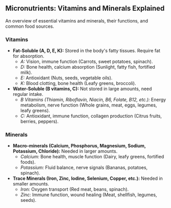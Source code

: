 ## Micronutrients: Vitamins and Minerals Explained

An overview of essential vitamins and minerals, their functions, and common food sources.

### Vitamins
*   **Fat-Soluble (A, D, E, K):** Stored in the body's fatty tissues. Require fat for absorption.
    *   *A:* Vision, immune function (Carrots, sweet potatoes, spinach).
    *   *D:* Bone health, calcium absorption (Sunlight, fatty fish, fortified milk).
    *   *E:* Antioxidant (Nuts, seeds, vegetable oils).
    *   *K:* Blood clotting, bone health (Leafy greens, broccoli).
*   **Water-Soluble (B vitamins, C):** Not stored in large amounts, need regular intake.
    *   *B Vitamins (Thiamin, Riboflavin, Niacin, B6, Folate, B12, etc.):* Energy metabolism, nerve function (Whole grains, meat, eggs, legumes, leafy greens).
    *   *C:* Antioxidant, immune function, collagen production (Citrus fruits, berries, peppers).

### Minerals
*   **Macro-minerals (Calcium, Phosphorus, Magnesium, Sodium, Potassium, Chloride):** Needed in larger amounts.
    *   *Calcium:* Bone health, muscle function (Dairy, leafy greens, fortified foods).
    *   *Potassium:* Fluid balance, nerve signals (Bananas, potatoes, spinach).
*   **Trace Minerals (Iron, Zinc, Iodine, Selenium, Copper, etc.):** Needed in smaller amounts.
    *   *Iron:* Oxygen transport (Red meat, beans, spinach).
    *   *Zinc:* Immune function, wound healing (Meat, shellfish, legumes, seeds). 